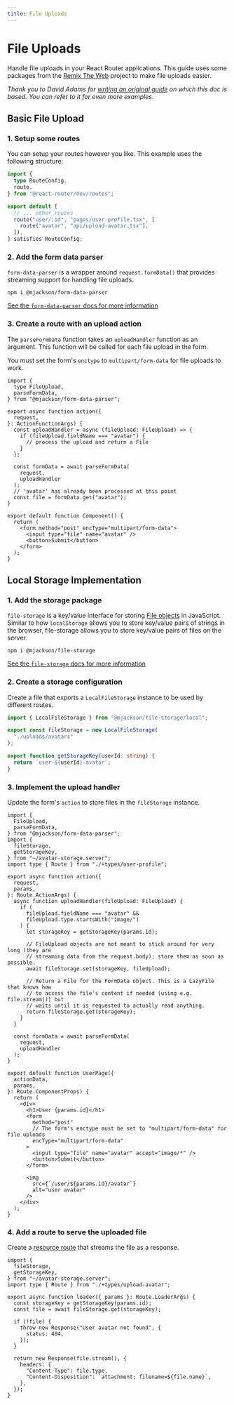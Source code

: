 ```yaml
---
title: File Uploads
---
```


# File Uploads

Handle file uploads in your React Router applications. This guide uses some packages from the [Remix The Web][remix-the-web] project to make file uploads easier.

_Thank you to David Adams for [writing an original guide](https://programmingarehard.com/2024/09/06/remix-file-uploads-updated.html/) on which this doc is based. You can refer to it for even more examples._

## Basic File Upload

### 1. Setup some routes

You can setup your routes however you like. This example uses the following structure:

```ts filename=routes.ts
import {
  type RouteConfig,
  route,
} from "@react-router/dev/routes";

export default [
  // ... other routes
  route("user/:id", "pages/user-profile.tsx", [
    route("avatar", "api/upload-avatar.tsx"),
  ]),
] satisfies RouteConfig;
```

### 2. Add the form data parser

`form-data-parser` is a wrapper around `request.formData()` that provides streaming support for handling file uploads.

```shellscript
npm i @mjackson/form-data-parser
```

[See the `form-data-parser` docs for more information][form-data-parser]

### 3. Create a route with an upload action

The `parseFormData` function takes an `uploadHandler` function as an argument. This function will be called for each file upload in the form.

<docs-warning>

You must set the form's `enctype` to `multipart/form-data` for file uploads to work.

</docs-warning>

```tsx filename=pages/user-profile.tsx
import {
  type FileUpload,
  parseFormData,
} from "@mjackson/form-data-parser";

export async function action({
  request,
}: ActionFunctionArgs) {
  const uploadHandler = async (fileUpload: FileUpload) => {
    if (fileUpload.fieldName === "avatar") {
      // process the upload and return a File
    }
  };

  const formData = await parseFormData(
    request,
    uploadHandler
  );
  // 'avatar' has already been processed at this point
  const file = formData.get("avatar");
}

export default function Component() {
  return (
    <form method="post" encType="multipart/form-data">
      <input type="file" name="avatar" />
      <button>Submit</button>
    </form>
  );
}
```

## Local Storage Implementation

### 1. Add the storage package

`file-storage` is a key/value interface for storing [File objects][file] in JavaScript. Similar to how `localStorage` allows you to store key/value pairs of strings in the browser, file-storage allows you to store key/value pairs of files on the server.

```shellscript
npm i @mjackson/file-storage
```

[See the `file-storage` docs for more information][file-storage]

### 2. Create a storage configuration

Create a file that exports a `LocalFileStorage` instance to be used by different routes.

```ts filename=avatar-storage.server.ts
import { LocalFileStorage } from "@mjackson/file-storage/local";

export const fileStorage = new LocalFileStorage(
  "./uploads/avatars"
);

export function getStorageKey(userId: string) {
  return `user-${userId}-avatar`;
}
```

### 3. Implement the upload handler

Update the form's `action` to store files in the `fileStorage` instance.

```tsx filename=pages/user-profile.tsx
import {
  FileUpload,
  parseFormData,
} from "@mjackson/form-data-parser";
import {
  fileStorage,
  getStorageKey,
} from "~/avatar-storage.server";
import type { Route } from "./+types/user-profile";

export async function action({
  request,
  params,
}: Route.ActionArgs) {
  async function uploadHandler(fileUpload: FileUpload) {
    if (
      fileUpload.fieldName === "avatar" &&
      fileUpload.type.startsWith("image/")
    ) {
      let storageKey = getStorageKey(params.id);

      // FileUpload objects are not meant to stick around for very long (they are
      // streaming data from the request.body); store them as soon as possible.
      await fileStorage.set(storageKey, fileUpload);

      // Return a File for the FormData object. This is a LazyFile that knows how
      // to access the file's content if needed (using e.g. file.stream()) but
      // waits until it is requested to actually read anything.
      return fileStorage.get(storageKey);
    }
  }

  const formData = await parseFormData(
    request,
    uploadHandler
  );
}

export default function UserPage({
  actionData,
  params,
}: Route.ComponentProps) {
  return (
    <div>
      <h1>User {params.id}</h1>
      <form
        method="post"
        // The form's enctype must be set to "multipart/form-data" for file uploads
        encType="multipart/form-data"
      >
        <input type="file" name="avatar" accept="image/*" />
        <button>Submit</button>
      </form>

      <img
        src={`/user/${params.id}/avatar`}
        alt="user avatar"
      />
    </div>
  );
}
```

### 4. Add a route to serve the uploaded file

Create a [resource route][resource-route] that streams the file as a response.

```tsx filename=api/upload-avatar.tsx
import {
  fileStorage,
  getStorageKey,
} from "~/avatar-storage.server";
import type { Route } from "./+types/upload-avatar";

export async function loader({ params }: Route.LoaderArgs) {
  const storageKey = getStorageKey(params.id);
  const file = await fileStorage.get(storageKey);

  if (!file) {
    throw new Response("User avatar not found", {
      status: 404,
    });
  }

  return new Response(file.stream(), {
    headers: {
      "Content-Type": file.type,
      "Content-Disposition": `attachment; filename=${file.name}`,
    },
  });
}
```

[remix-the-web]: https://github.com/mjackson/remix-the-web
[form-data-parser]: https://github.com/mjackson/remix-the-web/tree/main/packages/form-data-parser
[file-storage]: https://github.com/mjackson/remix-the-web/tree/main/packages/file-storage
[file]: https://developer.mozilla.org/en-US/docs/Web/API/File
[resource-route]: ../how-to/resource-routes
